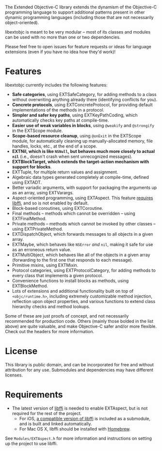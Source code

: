 The Extended Objective-C library extends the dynamism of the Objective-C programming language to support additional patterns present in other dynamic programming languages (including those that are not necessarily object-oriented).

libextobjc is meant to be very modular – most of its classes and modules can be used with no more than one or two dependencies.

Please feel free to open issues for feature requests or ideas for language extensions (even if you have no idea how they'd work)!

# Features

libextobjc currently includes the following features:

 * **Safe categories**, using EXTSafeCategory, for adding methods to a class without overwriting anything already there (identifying conflicts for you).
 * **Concrete protocols**, using EXTConcreteProtocol, for providing default implementations of the methods in a protocol.
 * **Simpler and safer key paths**, using EXTKeyPathCoding, which automatically checks key paths at compile-time.
 * **Easier use of weak variables in blocks**, using `@weakify` and `@strongify` in the EXTScope module.
 * **Scope-based resource cleanup**, using `@onExit` in the EXTScope module, for automatically cleaning up manually-allocated memory, file handles, locks, etc., at the end of a scope.
 * **EXTNil, which is like `NSNull`, but behaves much more closely to actual `nil`** (i.e., doesn't crash when sent unrecognized messages).
 * **EXTBlockTarget, which extends the target-action mechanism with support for blocks**.
 * EXTTuple, for multiple return values and assignment.
 * Algebraic data types generated completely at compile-time, defined using EXTADT.
 * Better variadic arguments, with support for packaging the arguments up as an array, using EXTVarargs.
 * Aspect-oriented programming, using EXTAspect. This feature [requires libffi](#Requirements), and so is not enabled by default.
 * Block-based coroutines, using EXTCoroutine.
 * Final methods – methods which cannot be overridden – using EXTFinalMethod.
 * Private methods – methods which cannot be invoked by other classes – using EXTPrivateMethod.
 * EXTDispatchObject, which forwards messages to all objects in a given array.
 * EXTMaybe, which behaves like `NSError` _and_ `nil`, making it safe for use as an erroneous return value.
 * EXTMultiObject, which behaves like all of the objects in a given array (forwarding to the first one that responds to each message).
 * Primitive mixins, using EXTMixin.
 * Protocol categories, using EXTProtocolCategory, for adding methods to every class that implements a given protocol.
 * Convenience functions to install blocks as methods, using EXTBlockMethod.
 * Lots of extensions and additional functionality built on top of `<objc/runtime.h>`, including extremely customizable method injection, reflection upon object properties, and various functions to extend class hierarchy checks and method lookups.

Some of these are just proofs of concept, and not necessarily recommended for production code. Others (mainly those bolded in the list above) are quite valuable, and make Objective-C safer and/or more flexible. Check out the headers for more information.

# License

This library is public domain, and can be incorporated for free and without attribution for any use. Submodules and dependencies may have different licenses.

# Requirements

* The latest version of [libffi](https://github.com/atgreen/libffi) is needed to enable EXTAspect, but is not required for the rest of the project. 
    * For iOS, [a compatible version of libffi](https://github.com/jspahrsummers/libffi) is included as a submodule, and is built and linked automatically.
    * For Mac OS X, libffi should be installed with [Homebrew](https://github.com/atgreen/homebrew).

See `Modules/EXTAspect.h` for more information and instructions on setting up the project to use libffi.
